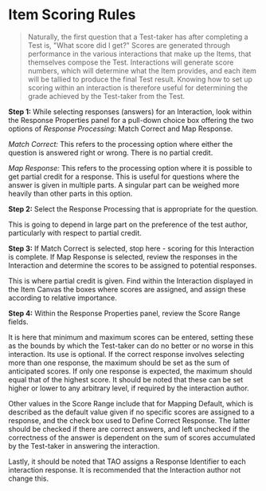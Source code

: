 # Item Scoring Rules

>Naturally, the first question that a Test-taker has after completing a Test is, "What score did I get?" Scores are generated through performance in the various interactions that make up the Items, that themselves compose the Test. Interactions will generate score numbers, which will determine what the Item provides, and each item will be tallied to produce the final Test result. Knowing how to set up scoring within an interaction is therefore useful for determining the grade achieved by the Test-taker from the Test.

**Step 1:** While selecting responses (answers) for an Interaction, look within the Response Properties panel for a pull-down choice box offering the two options of *Response Processing*: Match Correct and Map Response.

*Match Correct:* This refers to the processing option where either the question is answered right or wrong. There is no partial credit.

*Map Response:* This refers to the processing option where it is possible to get partial credit for a response. This is useful for questions where the answer is given in multiple parts. A singular part can be weighed more heavily than other parts in this option.

**Step 2:** Select the Response Processing that is appropriate for the question.

This is going to depend in large part on the preference of the test author, particularly with respect to partial credit.

**Step 3:** If Match Correct is selected, stop here - scoring for this Interaction is complete. If Map Response is selected, review the responses in the Interaction and determine the scores to be assigned to potential responses.

This is where partial credit is given. Find within the Interaction displayed in the Item Canvas the boxes where scores are assigned, and assign these according to relative importance. 

**Step 4:** Within the Response Properties panel, review the Score Range fields.

It is here that minimum and maximum scores can be entered, setting these as the bounds by which the Test-taker can do no better or no worse in this interaction. Its use is optional. If the correct response involves selecting more than one response, the maximum should be set as the sum of anticipated scores. If only one response is expected, the maximum should equal that of the highest score. It should be noted that these can be set higher or lower to any arbitrary level, if required by the interaction author.

Other values in the Score Range include that for Mapping Default, which is described as the default value given if no specific scores are assigned to a response, and the check box used to Define Correct Response. The latter should be checked if there are correct answers, and left unchecked if the correctness of the answer is dependent on the sum of scores accumulated by the Test-taker in answering the interaction.

Lastly, it should be noted that TAO assigns a Response Identifier to each interaction response. It is recommended that the Interaction author not change this.
